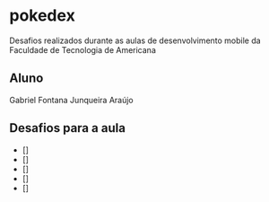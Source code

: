 # pokedex

Desafios realizados durante as aulas de desenvolvimento mobile da Faculdade de Tecnologia de Americana

## Aluno

Gabriel Fontana Junqueira Araújo

## Desafios para a aula

*   [] 
*   [] 
*   []
*   [] 
*   [] 